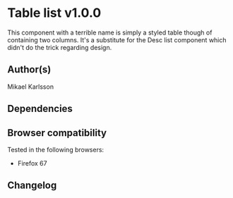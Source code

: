 # Table list v1.0.0

This component with a terrible name is simply a styled table though of containing two columns. It's a substitute for the Desc list component which didn't do the trick regarding design.

## Author(s)

Mikael Karlsson

## Dependencies



## Browser compatibility

Tested in the following browsers:

- Firefox 67

## Changelog

